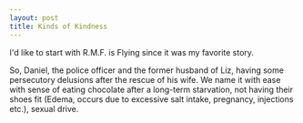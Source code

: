 ```yaml
---
layout: post
title: Kinds of Kindness
---
```


  <!-- MathJax Script -->
  <script type="text/javascript" async
    src="https://cdn.jsdelivr.net/npm/mathjax@3/es5/tex-mml-chtml.js">
  </script>


I'd like to start with R.M.F. is Flying since it was my favorite story.

So, Daniel, the police officer and the former husband of Liz, having some persecutory delusions after the rescue of his wife. We name it with ease with sense of eating chocolate after a long-term starvation, not having their shoes fit (Edema, occurs due to excessive salt intake, pregnancy, injections etc.), sexual drive.